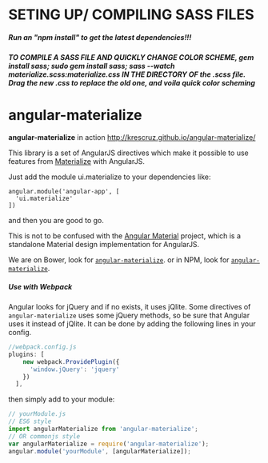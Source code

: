 SETING UP/ COMPILING SASS FILES
===================

##### Run an "npm install" to get the latest dependencies!!!


##### TO COMPILE A SASS FILE AND QUICKLY CHANGE COLOR SCHEME, gem install sass; sudo gem install sass; sass --watch materialize.scss:materialize.css IN THE DIRECTORY OF the .scss file. Drag the new .css to replace the old one, and voila quick color scheming


angular-materialize
===================

**angular-materialize** in action http://krescruz.github.io/angular-materialize/

This library is a set of AngularJS directives which make it possible to use features from [Materialize](http://materializecss.com/) with AngularJS.

Just add the module ui.materialize to your dependencies like:

    angular.module('angular-app', [
      'ui.materialize'
    ])

and then you are good to go.

This is not to be confused with the [Angular Material](https://material.angularjs.org/) project, which is a standalone Material design implementation for AngularJS.

We are on Bower, look for [`angular-materialize`](http://bower.io/search/?q=angular-materialize).
or in NPM, look for [`angular-materialize`](https://www.npmjs.com/package/angular-materialize).

##### Use with Webpack
Angular looks for jQuery and if no exists, it uses jQlite. Some directives of `angular-materialize` uses some jQuery methods, so be sure that Angular uses it instead of jQlite. It can be done by adding the following lines in your config.
```javascript
//webpack.config.js
plugins: [
    new webpack.ProvidePlugin({
      'window.jQuery': 'jquery'
    })
  ],
```
then simply add to your module:
```javascript
// yourModule.js
// ES6 style
import angularMaterialize from 'angular-materialize';
// OR commonjs style
var angularMaterialize = require('angular-materialize');
angular.module('yourModule', [angularMaterialize]);
```
